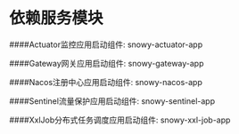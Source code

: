 # 依赖服务模块

####Actuator监控应用启动组件: snowy-actuator-app

####Gateway网关应用启动组件: snowy-gateway-app

####Nacos注册中心应用启动组件: snowy-nacos-app

####Sentinel流量保护应用启动组件: snowy-sentinel-app

####XxlJob分布式任务调度应用启动组件: snowy-xxl-job-app